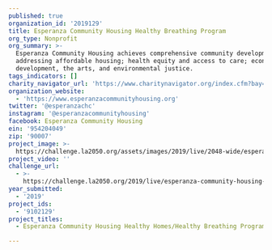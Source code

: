 ```yaml
---
published: true
organization_id: '2019129'
title: Esperanza Community Housing Healthy Breathing Program
org_type: Nonprofit
org_summary: >-
  Esperanza Community Housing achieves comprehensive community development by
  addressing affordable housing; health equity and access to care; economic
  development, the arts, and environmental justice.
tags_indicators: []
charity_navigator_url: 'https://www.charitynavigator.org/index.cfm?bay=search.profile&ein=954204049'
organization_website:
  - 'https://www.esperanzacommunityhousing.org'
twitter: '@esperanzachc'
instagram: '@esperanzacommunityhousing'
facebook: Esperanza Community Housing
ein: '954204049'
zip: '90007'
project_image: >-
  https://challenge.la2050.org/assets/images/2019/live/2048-wide/esperanza-community-housing-healthy-breathing-program.jpg
project_video: ''
challenge_url:
  - >-
    https://challenge.la2050.org/2019/live/esperanza-community-housing-healthy-breathing-program/
year_submitted:
  - '2019'
project_ids:
  - '9102129'
project_titles:
  - Esperanza Community Housing Healthy Homes/Healthy Breathing Program

---
```

